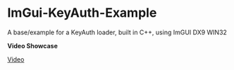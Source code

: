 # ImGui-KeyAuth-Example
 A base/example for a KeyAuth loader, built in C++, using ImGUI DX9 WIN32

**Video Showcase**

[Video](https://imgur.com/UvMwPJv.gif)
